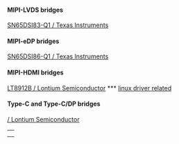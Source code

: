 <h4>MIPI-LVDS bridges</h4>
<a href="https://www.ti.com/product/SN65DSI83-Q1">SN65DSI83-Q1 / Texas Instruments</a>


<h4>MIPI-eDP bridges</h4>
<a href="https://www.ti.com/product/SN65DSI86-Q1">SN65DSI86-Q1 / Texas Instruments</a>


<h4>MIPI-HDMI bridges</h4>
<a href="http://www.lontiumsemi.com/product/View_86.html">LT8912B / Lontium Semiconductor</a>
***  <a href="https://github.com/digi-embedded/linux/blob/v4.14/dey-2.6/maint/drivers/gpu/drm/bridge/lt8912.c">linux driver related</a>


<h4>Type-C and Type-C/DP bridges</h4>
<a href="http://www.lontiumsemi.com/product/list_1873.html"> / Lontium Semiconductor</a>



<table>
  <tr>
    <th>
    </th>
  </tr>
  
  <tr>
    <td>     
    </td>
  </tr>
</table>
